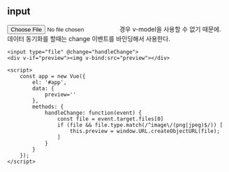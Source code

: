 ## input
<input type="file"> 경우 v-model을 사용할 수 없기 때문에.  
데이터 동기화를 할때는 change 이벤트를 바인딩해서 사용한다.

```
<input type="file" @change="handleChange">
<div v-if="preview"><img v-bind:src="preview"></div>

<script>
    const app = new Vue({
        el: '#app',
        data: {
            preview=''
        },
        methods: {
            handleChange: function(event) {
                const file = event.target.files[0]
                if (file && file.type.match(/^image\/(png|jpeg)$/)) [
                    this.preview = window.URL.createObjectURL(file);
                ]
            }
        }
    });
</script>
```